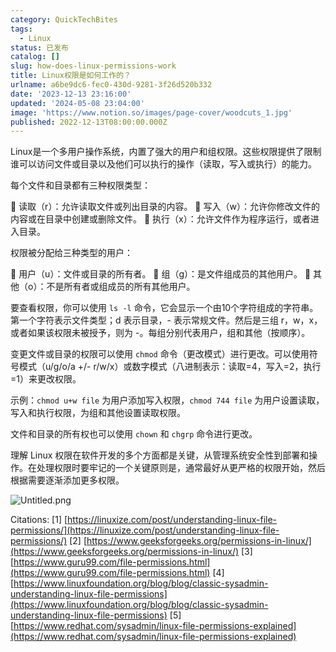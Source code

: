 ```yaml
---
category: QuickTechBites
tags:
  - Linux
status: 已发布
catalog: []
slug: how-does-linux-permissions-work
title: Linux权限是如何工作的？
urlname: a6be9dc6-fec0-430d-9281-3f26d520b332
date: '2023-12-13 23:16:00'
updated: '2024-05-08 23:04:00'
image: 'https://www.notion.so/images/page-cover/woodcuts_1.jpg'
published: 2022-12-13T08:00:00.000Z
---
```


Linux是一个多用户操作系统，内置了强大的用户和组权限。这些权限提供了限制谁可以访问文件或目录以及他们可以执行的操作（读取，写入或执行）的能力。


每个文件和目录都有三种权限类型：


🔸 读取（r）：允许读取文件或列出目录的内容。
🔸 写入（w）：允许你修改文件的内容或在目录中创建或删除文件。
🔸 执行（x）：允许文件作为程序运行，或者进入目录。


权限被分配给三种类型的用户：


🔸 用户（u）：文件或目录的所有者。
🔸 组（g）：是文件组成员的其他用户。
🔸 其他（o）：不是所有者或组成员的所有其他用户。


要查看权限，你可以使用 `ls -l` 命令，它会显示一个由10个字符组成的字符串。第一个字符表示文件类型；d 表示目录，- 表示常规文件。然后是三组 r，w，x，或者如果该权限未被授予，则为 -。每组分别代表用户，组和其他（按顺序）。


变更文件或目录的权限可以使用 `chmod` 命令（更改模式）进行更改。可以使用符号模式（u/g/o/a +/- r/w/x）或数字模式（八进制表示：读取=4，写入=2，执行=1）来更改权限。


示例：`chmod u+w file` 为用户添加写入权限，`chmod 744 file` 为用户设置读取，写入和执行权限，为组和其他设置读取权限。


文件和目录的所有权也可以使用 `chown` 和 `chgrp` 命令进行更改。


理解 Linux 权限在软件开发的多个方面都是关键，从管理系统安全性到部署和操作。在处理权限时要牢记的一个关键原则是，通常最好从更严格的权限开始，然后根据需要逐渐添加更多权限。


![Untitled.png](https://prod-files-secure.s3.us-west-2.amazonaws.com/5d24fe63-e567-4804-86f9-9fdc62e13082/332b89ee-9c33-4950-8a69-32c3d1ff2c69/Untitled.png?X-Amz-Algorithm=AWS4-HMAC-SHA256&X-Amz-Content-Sha256=UNSIGNED-PAYLOAD&X-Amz-Credential=ASIAZI2LB4666QD6QICK%2F20250415%2Fus-west-2%2Fs3%2Faws4_request&X-Amz-Date=20250415T054005Z&X-Amz-Expires=3600&X-Amz-Security-Token=IQoJb3JpZ2luX2VjEJ3%2F%2F%2F%2F%2F%2F%2F%2F%2F%2FwEaCXVzLXdlc3QtMiJHMEUCIQDUeDCOUGpHdTWGRkjZLdEquTbhpPinFXjScfGMOxTMqgIgRGLfxaB9KVd1EtbYRHrI8EZEjuh9ydULhXvIgXH2Vs8q%2FwMIJhAAGgw2Mzc0MjMxODM4MDUiDHPMIKcYPonlmwmi%2BircA1egSI8bkeaUCddTCWwJxs42ov3%2BuY3ISj7sDTYyrB2WeHXsMjhL2VA1zMIzvygZSIpmSexxc1IAfkF1AvmXvYr8J60mm3nrwOVxls7tE8i9czi3NvgbNhZgmJ6XgsmX1wJYQ%2FdTolISi%2F7E2ZE4sX%2FbJ0%2B0Qcm1stdtO%2FRE9R5q2EzOdv6ncdr4alrEjN25vpYfwPUpSpoztA%2Fq8%2Bp3J%2BM%2F6c45JnDQmalTjfaHrZvg65qh8x7kN31fFey2r8FubyzA1yfWOtt4VXrLOTBaRwmZ%2F7RepO7CAMYZOP90msdzugp1uY0wyzbXGyh4Ii7RgG0PCkwpagFZ6EiDhgFUkL9FkeBNwrvGagOjo%2FHC5mVwqdTAe0jEOK6xxwCe%2BQbyhnP2a0LTVAYmWBsbAbFPC6ESRc3WLazmqcXbgtxLm7uTfX2xy6Rc74XRmbWd%2Bz6ic%2BZ%2Bnx5oK8WbAg7isqZMPSdbJ5T8%2BiNu%2F%2F7NJc6XVi6ERos1c8wYzOQnMAx595v7LizBNojT6Va%2FzlJEjjBOVmyw7ioJDUsnvMK44dFj3MBwdm7mA2jj%2BFkUdRcJQz0RsaTHu2DHJ0bieOjfl1FDKRHFNiF7CA8%2FILKnhAY4sfsid5S%2F3hufwrMvfLpQMJ3S978GOqUBpp8nBaLMNV6ziU2A8ncA5Fol%2BqMmbm8Rtyt%2F4g6OQSH8ZTceEAmGYL3M5W2Jp3bz5NDcmWzrvyOzzVwtykpaXQqBeoKOfA%2Bopyh7FKgVkh6pjU0mq4tTuNZWzBE1hmQzsDvfu1q78EBWqwH3Tib0j6CqOUoQ6ao2tMmrESgHTWATXOXLICD2yiK6wHXWNK7E1qKTMTnhdMYej6DSkWb4189i8X8o&X-Amz-Signature=0b667761dd8a954f42dc8167c2ec2bb8d6803579ee328fa162c20672ff53da75&X-Amz-SignedHeaders=host&x-id=GetObject)


Citations:
[1] [https://linuxize.com/post/understanding-linux-file-permissions/](https://linuxize.com/post/understanding-linux-file-permissions/)
[2] [https://www.geeksforgeeks.org/permissions-in-linux/](https://www.geeksforgeeks.org/permissions-in-linux/)
[3] [https://www.guru99.com/file-permissions.html](https://www.guru99.com/file-permissions.html)
[4] [https://www.linuxfoundation.org/blog/blog/classic-sysadmin-understanding-linux-file-permissions](https://www.linuxfoundation.org/blog/blog/classic-sysadmin-understanding-linux-file-permissions)
[5] [https://www.redhat.com/sysadmin/linux-file-permissions-explained](https://www.redhat.com/sysadmin/linux-file-permissions-explained)

